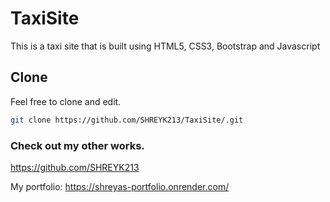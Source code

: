 # TaxiSite

This is a taxi site that is built using HTML5, CSS3, Bootstrap and Javascript

## Clone

Feel free to clone and edit.

```bash
git clone https://github.com/SHREYK213/TaxiSite/.git
```

### Check out my other works.

https://github.com/SHREYK213

My portfolio: https://shreyas-portfolio.onrender.com/
